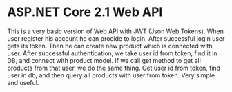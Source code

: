 # ASP.NET Core 2.1 Web API
 This is a very basic version of Web API with JWT (Json Web Tokens). When user register his account he can procide to login. After successful login user gets its token. Then he can create new product which is connected with user. After successful authentication, we take user id from token, find it in DB, and connect with product model. If we call get method to get all products from that user, we do the same thing. Get user id from token, find user in db, and then query all products with user from token. Very simple and useful.
